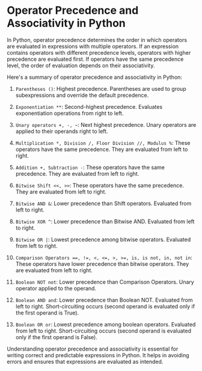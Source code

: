 # Operator Precedence and Associativity in Python

In Python, operator precedence determines the order in which operators are evaluated in expressions with multiple operators. If an expression contains operators with different precedence levels, operators with higher precedence are evaluated first. If operators have the same precedence level, the order of evaluation depends on their associativity.

Here's a summary of operator precedence and associativity in Python:

1. `Parentheses ()`: Highest precedence. Parentheses are used to group subexpressions and override the default precedence.

2. `Exponentiation **`: Second-highest precedence. Evaluates exponentiation operations from right to left.

3. `Unary operators +, -, ~`: Next highest precedence. Unary operators are applied to their operands right to left.

4. `Multiplication *, Division /, Floor Division //, Modulus %`: These operators have the same precedence. They are evaluated from left to right.

5. `Addition +, Subtraction -`: These operators have the same precedence. They are evaluated from left to right.

6. `Bitwise Shift <<, >>`: These operators have the same precedence. They are evaluated from left to right.

7. `Bitwise AND &`: Lower precedence than Shift operators. Evaluated from left to right.

8. `Bitwise XOR ^`: Lower precedence than Bitwise AND. Evaluated from left to right.

9. `Bitwise OR |`: Lowest precedence among bitwise operators. Evaluated from left to right.

10. `Comparison Operators ==, !=, <, <=, >, >=, is, is not, in, not in`: These operators have lower precedence than bitwise operators. They are evaluated from left to right.

11. `Boolean NOT not`: Lower precedence than Comparison Operators. Unary operator applied to the operand.

12. `Boolean AND and`: Lower precedence than Boolean NOT. Evaluated from left to right. Short-circuiting occurs (second operand is evaluated only if the first operand is True).

13. `Boolean OR or`: Lowest precedence among boolean operators. Evaluated from left to right. Short-circuiting occurs (second operand is evaluated only if the first operand is False).

Understanding operator precedence and associativity is essential for writing correct and predictable expressions in Python. It helps in avoiding errors and ensures that expressions are evaluated as intended.
